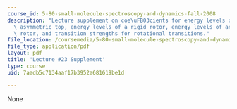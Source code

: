 ```yaml
---
course_id: 5-80-small-molecule-spectroscopy-and-dynamics-fall-2008
description: "Lecture supplement on coe\uFB03cients for energy levels of a slightly\
  \ asymmetric top, energy levels of a rigid rotor, energy levels of an asymmetric\
  \ rotor, and transition strengths for rotational transitions."
file_location: /coursemedia/5-80-small-molecule-spectroscopy-and-dynamics-fall-2008/7aadb5c7134aaf17b3952a681619be1d_23s_580ln_fa08.pdf
file_type: application/pdf
layout: pdf
title: 'Lecture #23 Supplement'
type: course
uid: 7aadb5c7134aaf17b3952a681619be1d

---
```

None